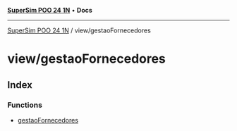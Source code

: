 [**SuperSim POO 24 1N**](../../README.md) • **Docs**

***

[SuperSim POO 24 1N](../../modules.md) / view/gestaoFornecedores

# view/gestaoFornecedores

## Index

### Functions

- [gestaoFornecedores](functions/gestaoFornecedores.md)
